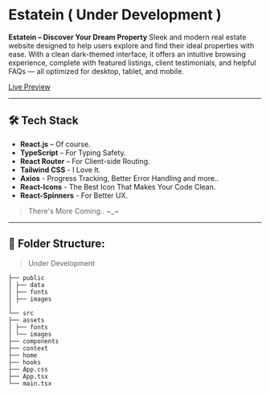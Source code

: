 # Estatein ( Under Development )

**Estatein – Discover Your Dream Property**
Sleek and modern real estate website designed to help users explore and find their ideal properties with ease. With a clean dark-themed interface, it offers an intuitive browsing experience, complete with featured listings, client testimonials, and helpful FAQs — all optimized for desktop, tablet, and mobile.

[Live Preview](https://estatein-ma.netlify.app/)

---

## 🛠 Tech Stack

- **React.js** – Of course.
- **TypeScript** – For Typing Safety.
- **React Router** – For Client-side Routing.
- **Tailwind CSS** - I Love It.
- **Axios** - Progress Tracking, Better Error Handling and more..
- **React-Icons** - The Best Icon That Makes Your Code Clean.
- **React-Spinners** - For Better UX.

> There's More Coming.. ~\_~

---

## 📁 Folder Structure:

> Under Development

```
├── public
│ ├── data
│ ├── fonts
│ ├── images
│
└── src
├── assets
│ ├── fonts
│ └── images
├── components
├── context
├── home
├── hooks
├── App.css
├── App.tsx
└── main.tsx
```
